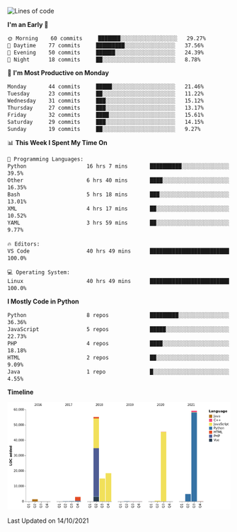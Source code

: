 <!--START_SECTION:waka-->
![Lines of code](https://img.shields.io/badge/From%20Hello%20World%20I%27ve%20Written-203490%20lines%20of%20code-blue)

**I'm an Early 🐤** 

```text
🌞 Morning    60 commits     ███████░░░░░░░░░░░░░░░░░░   29.27% 
🌆 Daytime    77 commits     █████████░░░░░░░░░░░░░░░░   37.56% 
🌃 Evening    50 commits     ██████░░░░░░░░░░░░░░░░░░░   24.39% 
🌙 Night      18 commits     ██░░░░░░░░░░░░░░░░░░░░░░░   8.78%

```
📅 **I'm Most Productive on Monday** 

```text
Monday       44 commits     █████░░░░░░░░░░░░░░░░░░░░   21.46% 
Tuesday      23 commits     ██░░░░░░░░░░░░░░░░░░░░░░░   11.22% 
Wednesday    31 commits     ███░░░░░░░░░░░░░░░░░░░░░░   15.12% 
Thursday     27 commits     ███░░░░░░░░░░░░░░░░░░░░░░   13.17% 
Friday       32 commits     ████░░░░░░░░░░░░░░░░░░░░░   15.61% 
Saturday     29 commits     ███░░░░░░░░░░░░░░░░░░░░░░   14.15% 
Sunday       19 commits     ██░░░░░░░░░░░░░░░░░░░░░░░   9.27%

```


📊 **This Week I Spent My Time On** 

```text
💬 Programming Languages: 
Python                   16 hrs 7 mins       ██████████░░░░░░░░░░░░░░░   39.5% 
Other                    6 hrs 40 mins       ████░░░░░░░░░░░░░░░░░░░░░   16.35% 
Bash                     5 hrs 18 mins       ███░░░░░░░░░░░░░░░░░░░░░░   13.01% 
XML                      4 hrs 17 mins       ██░░░░░░░░░░░░░░░░░░░░░░░   10.52% 
YAML                     3 hrs 59 mins       ██░░░░░░░░░░░░░░░░░░░░░░░   9.77%

🔥 Editors: 
VS Code                  40 hrs 49 mins      █████████████████████████   100.0%

💻 Operating System: 
Linux                    40 hrs 49 mins      █████████████████████████   100.0%

```

**I Mostly Code in Python** 

```text
Python                   8 repos             █████████░░░░░░░░░░░░░░░░   36.36% 
JavaScript               5 repos             █████░░░░░░░░░░░░░░░░░░░░   22.73% 
PHP                      4 repos             ████░░░░░░░░░░░░░░░░░░░░░   18.18% 
HTML                     2 repos             ██░░░░░░░░░░░░░░░░░░░░░░░   9.09% 
Java                     1 repo              █░░░░░░░░░░░░░░░░░░░░░░░░   4.55%

```


**Timeline**

![Chart not found](https://raw.githubusercontent.com/telesoho/telesoho/master/charts/bar_graph.png) 


 Last Updated on 14/10/2021
<!--END_SECTION:waka-->


<!--
**telesoho/telesoho** is a ✨ _special_ ✨ repository because its `README.md` (this file) appears on your GitHub profile.

Here are some ideas to get you started:

- 🔭 I’m currently working on ...
- 🌱 I’m currently learning ...
- 👯 I’m looking to collaborate on ...
- 🤔 I’m looking for help with ...
- 💬 Ask me about ...
- 📫 How to reach me: ...
- 😄 Pronouns: ...
- ⚡ Fun fact: ...
-->
